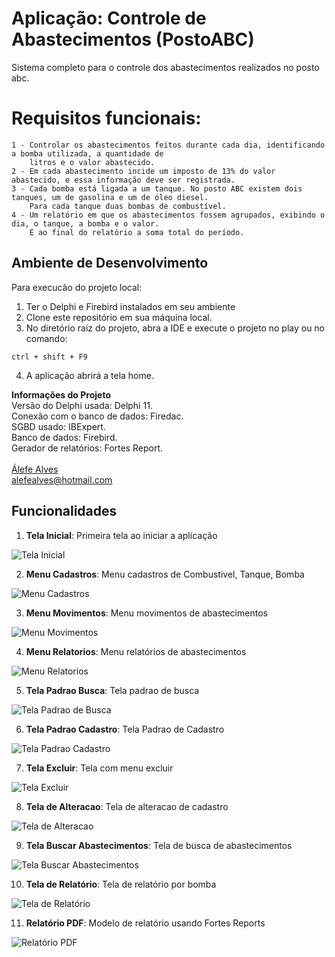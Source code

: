 # Aplicação: Controle de Abastecimentos (PostoABC)

Sistema completo para o controle dos abastecimentos realizados no posto abc.

# Requisitos funcionais:

    1 - Controlar os abastecimentos feitos durante cada dia, identificando a bomba utilizada, a quantidade de
        litros e o valor abastecido.
    2 - Em cada abastecimento incide um imposto de 13% do valor abastecido, e essa informação deve ser registrada.
    3 - Cada bomba está ligada a um tanque. No posto ABC existem dois tanques, um de gasolina e um de óleo diesel.
        Para cada tanque duas bombas de combustível.
    4 - Um relatório em que os abastecimentos fossem agrupados, exibindo o dia, o tanque, a bomba e o valor.
        E ao final do relatório a soma total do período.

## Ambiente de Desenvolvimento

Para execucão do projeto local:

1. Ter o Delphi e Firebird instalados em seu ambiente
2. Clone este repositório em sua máquina local.
3. No diretório raiz do projeto, abra a IDE e execute o projeto no play ou no comando:

```
ctrl + shift + F9
```

4. A aplicação abrirá a tela home.

<b>Informações do Projeto</b>
<br/>
Versão do Delphi usada: Delphi 11.<br/>
Conexão com o banco de dados: Firedac.<br/>
SGBD usado: IBExpert.<br/>
Banco de dados: Firebird.<br/>
Gerador de relatórios: Fortes Report.<br/>
<br/>
<a href="https://www.linkedin.com/in/alefe-alves/" target="_blank">Álefe Alves</a><br/>
alefealves@hotmail.com<br/>

## Funcionalidades

1. **Tela Inicial**: Primeira tela ao iniciar a aplicação

![Tela Inicial](screenshots/home.png)

2. **Menu Cadastros**: Menu cadastros de Combustivel, Tanque, Bomba

![Menu Cadastros](screenshots/menu_cadastros.png)

3. **Menu Movimentos**: Menu movimentos de abastecimentos

![Menu Movimentos](screenshots/menu_movimentos.png)

4. **Menu Relatorios**: Menu relatórios de abastecimentos

![Menu Relatorios](screenshots/menu_relatorios.png)

5. **Tela Padrao Busca**: Tela padrao de busca

![Tela Padrao de Busca](screenshots/buscar.png)

6. **Tela Padrao Cadastro**: Tela Padrao de Cadastro

![Tela Padrao Cadastro](screenshots/cadastrar.png)

7. **Tela Excluir**: Tela com menu excluir

![Tela Excluir](screenshots/excluir.png)

8. **Tela de Alteracao**: Tela de alteracao de cadastro

![Tela de Alteracao](screenshots/alterar.png)

9. **Tela Buscar Abastecimentos**: Tela de busca de abastecimentos

![Tela Buscar Abastecimentos](screenshots/buscar_abastecimentos.png)

10. **Tela de Relatório**: Tela de relatório por bomba

![Tela de Relatório](screenshots/relatorio_bomba.png)

11. **Relatório PDF**: Modelo de relatório usando Fortes Reports

![Relatório PDF](screenshots/relatorioPdf.png)
